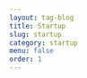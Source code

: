 ```yaml
---
layout: tag-blog
title: Startup
slug: startup
category: startup
menu: false
order: 1
---
```

